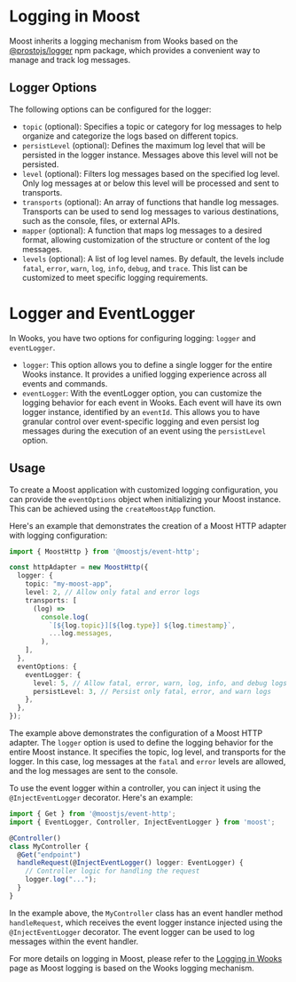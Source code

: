 # Logging in Moost

Moost inherits a logging mechanism from Wooks based on the
[@prostojs/logger](https://github.com/prostojs/logger/) npm package, which
provides a convenient way to manage and track log messages.

## Logger Options

The following options can be configured for the logger:

- `topic` (optional): Specifies a topic or category for log messages to help
  organize and categorize the logs based on different topics.
- `persistLevel` (optional): Defines the maximum log level that will be
  persisted in the logger instance. Messages above this level will not be
  persisted.
- `level` (optional): Filters log messages based on the specified log level.
  Only log messages at or below this level will be processed and sent to
  transports.
- `transports` (optional): An array of functions that handle log messages.
  Transports can be used to send log messages to various destinations, such as
  the console, files, or external APIs.
- `mapper` (optional): A function that maps log messages to a desired format,
  allowing customization of the structure or content of the log messages.
- `levels` (optional): A list of log level names. By default, the levels include
  `fatal`, `error`, `warn`, `log`, `info`, `debug`, and `trace`. This list can
  be customized to meet specific logging requirements.

# Logger and EventLogger
In Wooks, you have two options for configuring logging: `logger` and `eventLogger`.

-  `logger`: This option allows you to define a single logger for the entire Wooks instance.
It provides a unified logging experience across all events and commands.
-  `eventLogger`: With the eventLogger option, you can customize the logging behavior for each event in Wooks.
Each event will have its own logger instance, identified by an `eventId`.
This allows you to have granular control over event-specific logging and even persist log messages during the execution of an event using the `persistLevel` option.

## Usage

To create a Moost application with customized logging configuration, you can
provide the `eventOptions` object when initializing your Moost instance. This
can be achieved using the `createMoostApp` function.

Here's an example that demonstrates the creation of a Moost HTTP adapter with
logging configuration:

```ts
import { MoostHttp } from '@moostjs/event-http';

const httpAdapter = new MoostHttp({
  logger: {
    topic: "my-moost-app",
    level: 2, // Allow only fatal and error logs
    transports: [
      (log) =>
        console.log(
          `[${log.topic}][${log.type}] ${log.timestamp}`,
          ...log.messages,
        ),
    ],
  },
  eventOptions: {
    eventLogger: {
      level: 5, // Allow fatal, error, warn, log, info, and debug logs
      persistLevel: 3, // Persist only fatal, error, and warn logs
    },
  },
});
```

The example above demonstrates the configuration of a Moost HTTP adapter. The
`logger` option is used to define the logging behavior for the entire Moost
instance. It specifies the topic, log level, and transports for the logger. In
this case, log messages at the `fatal` and `error` levels are allowed, and the
log messages are sent to the console.

To use the event logger within a controller, you can inject it using the
`@InjectEventLogger` decorator. Here's an example:

```ts
import { Get } from '@moostjs/event-http';
import { EventLogger, Controller, InjectEventLogger } from 'moost';

@Controller()
class MyController {
  @Get("endpoint")
  handleRequest(@InjectEventLogger() logger: EventLogger) {
    // Controller logic for handling the request
    logger.log("...");
  }
}
```

In the example above, the `MyController` class
has an event handler method `handleRequest`, which receives the event logger
instance injected using the `@InjectEventLogger` decorator. The event logger can
be used to log messages within the event handler.

For more details on logging in Moost, please refer to the
[Logging in Wooks](https://wooks.moost.org/wooks/advanced/logging.html) page as
Moost logging is based on the Wooks logging mechanism.
